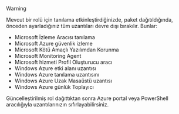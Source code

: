 > [!WARNING]
> Mevcut bir rolü için tanılama etkinleştirdiğinizde, paket dağıtıldığında, önceden ayarladığınız tüm uzantıları devre dışı bırakılır. Bunlar:
>
> * Microsoft İzleme Aracısı tanılama
> * Microsoft Azure güvenlik izleme
> * Microsoft Kötü Amaçlı Yazılımdan Korunma                 
> * Microsoft Monitoring Agent
> * Microsoft hizmeti Profil Oluşturucu aracı      
> * Windows Azure etki alanı uzantısı        
> * Windows Azure tanılama uzantısını   
> * Windows Azure Uzak Masaüstü uzantısı
> * Windows Azure günlük Toplayıcı
>
> Güncelleştirilmiş rol dağıttıktan sonra Azure portal veya PowerShell aracılığıyla uzantılarınızın sıfırlayabilirsiniz.
>
